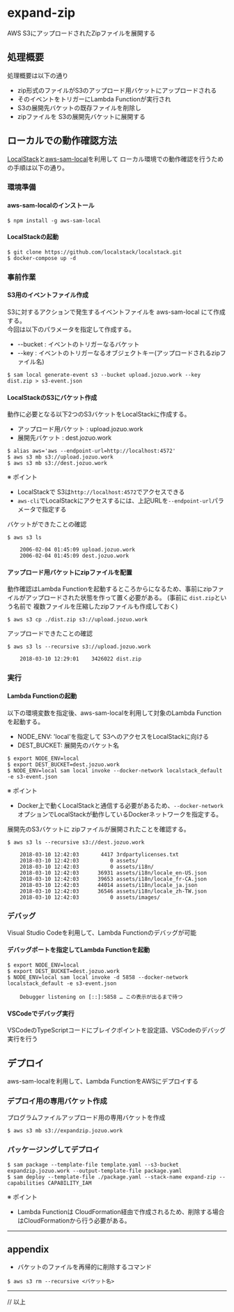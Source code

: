 # expand-zip
AWS S3にアップロードされたZipファイルを展開する

## 処理概要

処理概要は以下の通り

- zip形式のファイルがS3のアップロード用バケットにアップロードされる
- そのイベントをトリガーにLambda Functionが実行され
- S3の展開先バケットの既存ファイルを削除し
- zipファイルを S3の展開先バケットに展開する


## ローカルでの動作確認方法

[LocalStack](https://github.com/localstack/localstack)と[aws-sam-local](https://github.com/awslabs/aws-sam-local)を利用して
ローカル環境での動作確認を行うための手順は以下の通り。


### 環境準備
#### aws-sam-localのインストール

```
$ npm install -g aws-sam-local
```


#### LocalStackの起動

```
$ git clone https://github.com/localstack/localstack.git
$ docker-compose up -d
```

### 事前作業
#### S3用のイベントファイル作成

S3に対するアクションで発生するイベントファイルを aws-sam-local にて作成する。  
今回は以下のパラメータを指定して作成する。

- --bucket : イベントのトリガーなるバケット
- --key : イベントのトリガーなるオブジェクトキー(アップロードされるzipファイル名)

```
$ sam local generate-event s3 --bucket upload.jozuo.work --key dist.zip > s3-event.json

```

#### LocalStackのS3にバケット作成

動作に必要となる以下2つのS3バケットをLocalStackに作成する。  

- アップロード用バケット : upload.jozuo.work
- 展開先バケット : dest.jozuo.work

```
$ alias aws='aws --endpoint-url=http://localhost:4572' 	
$ aws s3 mb s3://upload.jozuo.work
$ aws s3 mb s3://dest.jozuo.work
```


※ ポイント

- LocalStackで S3は`http://localhost:4572`でアクセスできる
- `aws-cli`でLocalStackにアクセスするには、上記URLを`--endpoint-url`パラメータで指定する

バケットができたことの確認

```
$ aws s3 ls

	2006-02-04 01:45:09 upload.jozuo.work
	2006-02-04 01:45:09 dest.jozuo.work
```

#### アップロード用バケットにzipファイルを配置

動作確認はLambda Functionを起動するところからになるため、事前にzipファイルがアップロードされた状態を作って置く必要がある。
(事前に `dist.zip`という名前で 複数ファイルを圧縮したzipファイルも作成しておく)

```
$ aws s3 cp ./dist.zip s3://upload.jozuo.work
```

アップロードできたことの確認

```
$ aws s3 ls --recursive s3://upload.jozuo.work 

	2018-03-10 12:29:01    3426022 dist.zip
```

### 実行

#### Lambda Functionの起動

以下の環境変数を指定後、aws-sam-localを利用して対象のLambda Functionを起動する。

- NODE_ENV: 'local'を指定して S3へのアクセスをLocalStackに向ける
- DEST_BUCKET: 展開先のバケット名

```
$ export NODE_ENV=local
$ export DEST_BUCKET=dest.jozuo.work
$ NODE_ENV=local sam local invoke --docker-network localstack_default -e s3-event.json
```

※ ポイント

- Docker上で動くLocalStackと通信する必要があるため、`--docker-network`オプションでLocalStackが動作しているDockerネットワークを指定する。

展開先のS3バケットに zipファイルが展開されたことを確認する。

```
$ aws s3 ls --recursive s3://dest.jozuo.work

	2018-03-10 12:42:03       4417 3rdpartylicenses.txt
	2018-03-10 12:42:03          0 assets/
	2018-03-10 12:42:03          0 assets/i18n/
	2018-03-10 12:42:03      36931 assets/i18n/locale_en-US.json
	2018-03-10 12:42:03      39653 assets/i18n/locale_fr-CA.json
	2018-03-10 12:42:03      44014 assets/i18n/locale_ja.json
	2018-03-10 12:42:03      36546 assets/i18n/locale_zh-TW.json
	2018-03-10 12:42:03          0 assets/images/
```


### デバッグ

Visual Studio Codeを利用して、Lambda Functionのデバッグが可能

#### デバッグポートを指定してLambda Functionを起動

``` 
$ export NODE_ENV=local
$ export DEST_BUCKET=dest.jozuo.work
$ NODE_ENV=local sam local invoke -d 5858 --docker-network localstack_default -e s3-event.json

	Debugger listening on [::]:5858 … この表示が出るまで待つ
```

#### VSCodeでデバッグ実行

VSCodeのTypeScriptコードにブレイクポイントを設定語、VSCodeのデバッグ実行を行う


## デプロイ

aws-sam-localを利用して、Lambda FunctionをAWSにデプロイする  

### デプロイ用の専用バケット作成

プログラムファイルアップロード用の専用バケットを作成

```
$ aws s3 mb s3://expandzip.jozuo.work
```

### パッケージングしてデプロイ

```
$ sam package --template-file template.yaml --s3-bucket expandzip.jozuo.work --output-template-file package.yaml
$ sam deploy --template-file ./package.yaml --stack-name expand-zip --capabilities CAPABILITY_IAM
```

※ ポイント

- Lambda Functionは CloudFormation経由で作成されるため、削除する場合はCloudFormationから行う必要がある。


---

## appendix

- バケットのファイルを再帰的に削除するコマンド

```
$ aws s3 rm --recursive <バケット名>
```
---

// 以上






